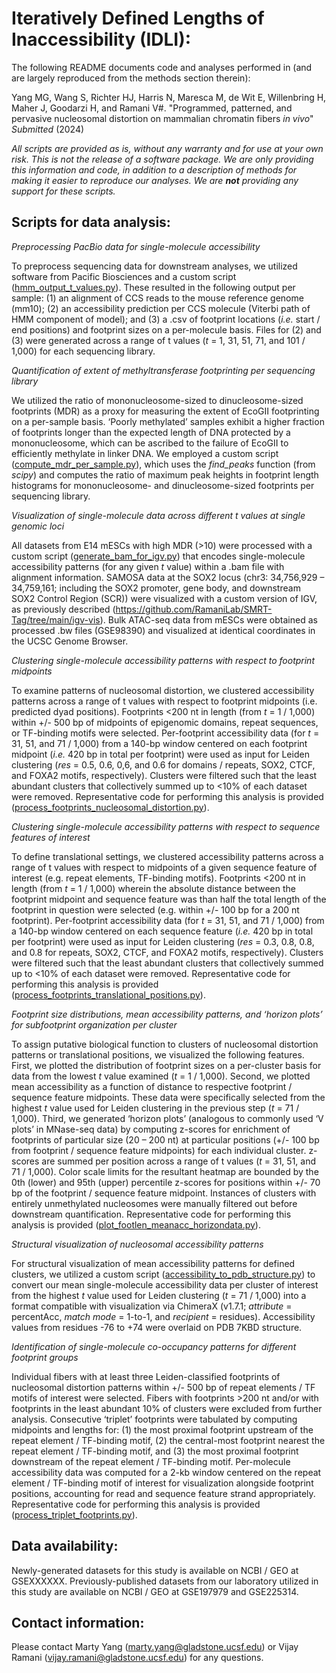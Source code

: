 # Iteratively Defined Lengths of Inaccessibility (IDLI):

The following README documents code and analyses performed in (and are largely reproduced from the methods section therein):

Yang MG, Wang S, Richter HJ, Harris N, Maresca M, de Wit E, Willenbring H, Maher J, Goodarzi H, and Ramani V#. "Programmed, patterned, and pervasive nucleosomal distortion on mammalian chromatin fibers *in vivo*" *Submitted* (2024)

*All scripts are provided as is, without any warranty and for use at your own risk. This is not the release of a software package. We are only providing this information and code, in addition to a description of methods for making it easier to reproduce our analyses. We are __not__ providing any support for these scripts.*

Scripts for data analysis:
--------------------
*Preprocessing PacBio data for single-molecule accessibility*

To preprocess sequencing data for downstream analyses, we utilized software from Pacific Biosciences and a custom script ([hmm_output_t_values.py](https://github.com/RamaniLab/Subnucleosome/blob/main/hmm_output_t_values.py)). These resulted in the following output per sample: (1) an alignment of CCS reads to the mouse reference genome (mm10); (2) an accessibility prediction per CCS molecule (Viterbi path of HMM component of model); and (3) a .csv of footprint locations (*i.e.* start / end positions) and footprint sizes on a per-molecule basis. Files for (2) and (3) were generated across a range of t values (*t*  = 1, 31, 51, 71, and 101 / 1,000) for each sequencing library.

*Quantification of extent of methyltransferase footprinting per sequencing library*

We utilized the ratio of mononucleosome-sized to dinucleosome-sized footprints (MDR) as a proxy for measuring the extent of EcoGII footprinting on a per-sample basis. ‘Poorly methylated’ samples exhibit a higher fraction of footprints longer than the expected length of DNA protected by a mononucleosome, which can be ascribed to the failure of EcoGII to efficiently methylate in linker DNA. We employed a custom script ([compute_mdr_per_sample.py](https://github.com/RamaniLab/Subnucleosome/blob/main/compute_mdr_per_sample.py)), which uses the *find_peaks* function (from *scipy*) and computes the ratio of maximum peak heights in footprint length histograms for mononucleosome- and dinucleosome-sized footprints per sequencing library.

*Visualization of single-molecule data across different t values at single genomic loci*

All datasets from E14 mESCs with high MDR (>10) were processed with a custom script ([generate_bam_for_igv.py](https://github.com/RamaniLab/Subnucleosome/blob/main/generate_bam_for_igv.py)) that encodes single-molecule accessibility patterns (for any given *t* value) within a .bam file with alignment information. SAMOSA data at the SOX2 locus (chr3: 34,756,929 – 34,759,161; including the SOX2 promoter, gene body, and downstream SOX2 Control Region (SCR)) were visualized with a custom version of IGV, as previously described (https://github.com/RamaniLab/SMRT-Tag/tree/main/igv-vis). Bulk ATAC-seq data from mESCs were obtained as processed .bw files (GSE98390) and visualized at identical coordinates in the UCSC Genome Browser.

*Clustering single-molecule accessibility patterns with respect to footprint midpoints*

To examine patterns of nucleosomal distortion, we clustered accessibility patterns across a range of t values with respect to footprint midpoints (i.e. predicted dyad positions). Footprints <200 nt in length (from *t* = 1 / 1,000) within +/- 500 bp of midpoints of epigenomic domains, repeat sequences, or TF-binding motifs were selected. Per-footprint accessibility data (for *t* = 31, 51, and 71 / 1,000) from a 140-bp window centered on each footprint midpoint (*i.e.* 420 bp in total per footprint) were used as input for Leiden clustering (*res* = 0.5, 0.6, 0,6, and 0.6 for domains / repeats, SOX2, CTCF, and FOXA2 motifs, respectively). Clusters were filtered such that the least abundant clusters that collectively summed up to <10% of each dataset were removed. Representative code for performing this analysis is provided ([process_footprints_nucleosomal_distortion.py](https://github.com/RamaniLab/Subnucleosome/blob/main/process_footprints_nucleosomal_distortion.py)).

*Clustering single-molecule accessibility patterns with respect to sequence features of interest*

To define translational settings, we clustered accessibility patterns across a range of t values with respect to midpoints of a given sequence feature of interest (e.g. repeat elements, TF-binding motifs). Footprints <200 nt in length (from *t* = 1 / 1,000) wherein the absolute distance between the footprint midpoint and sequence feature was than half the total length of the footprint in question were selected (e.g. within +/- 100 bp for a 200 nt footprint). Per-footprint accessibility data (for *t* = 31, 51, and 71 / 1,000) from a 140-bp window centered on each sequence feature (*i.e.* 420 bp in total per footprint) were used as input for Leiden clustering (*res* = 0.3, 0.8, 0.8, and 0.8 for repeats, SOX2, CTCF, and FOXA2 motifs, respectively). Clusters were filtered such that the least abundant clusters that collectively summed up to <10% of each dataset were removed. Representative code for performing this analysis is provided ([process_footprints_translational_positions.py](https://github.com/RamaniLab/Subnucleosome/blob/main/process_footprints_translational_positions.py)).

*Footprint size distributions, mean accessibility patterns, and ‘horizon plots’ for subfootprint organization per cluster*

To assign putative biological function to clusters of nucleosomal distortion patterns or translational positions, we visualized the following features. First, we plotted the distribution of footprint sizes on a per-cluster basis for data from the lowest *t* value examined (*t* = 1 / 1,000). Second, we plotted mean accessibility as a function of distance to respective footprint / sequence feature midpoints. These data were specifically selected from the highest *t* value used for Leiden clustering in the previous step (*t* = 71 / 1,000). Third, we generated ‘horizon plots’ (analogous to commonly used ‘V plots’ in MNase-seq data) by computing z-scores for enrichment of footprints of particular size (20 – 200 nt) at particular positions (+/- 100 bp from footprint / sequence feature midpoints) for each individual cluster. z-scores are summed per position across a range of t values (*t* = 31, 51, and 71 / 1,000). Color scale limits for the resultant heatmap are bounded by the 0th (lower) and 95th (upper) percentile z-scores for positions within +/- 70 bp of the footprint / sequence feature midpoint. Instances of clusters with entirely unmethylated nucleosomes were manually filtered out before downstream quantification. Representative code for performing this analysis is provided ([plot_footlen_meanacc_horizondata.py](https://github.com/RamaniLab/Subnucleosome/blob/main/plot_footlen_meanacc_horizondata.py)).

*Structural visualization of nucleosomal accessibility patterns*

For structural visualization of mean accessibility patterns for defined clusters, we utilized a custom script ([accessibility_to_pdb_structure.py](https://github.com/RamaniLab/Subnucleosome/blob/main/accessibility_to_pdb_structure.py)) to convert our mean single-molecule accessibility data per cluster of interest from the highest *t* value used for Leiden clustering (*t* = 71 / 1,000) into a format compatible with visualization via ChimeraX (v1.7.1; *attribute* = percentAcc, *match mode* = 1-to-1, and *recipient* = residues). Accessibility values from residues -76 to +74 were overlaid on PDB 7KBD structure.

*Identification of single-molecule co-occupancy patterns for different footprint groups*

Individual fibers with at least three Leiden-classified footprints of nucleosomal distortion patterns within +/- 500 bp of repeat elements / TF motifs of interest were selected. Fibers with footprints >200 nt and/or with footprints in the least abundant 10% of clusters were excluded from further analysis. Consecutive ‘triplet’ footprints were tabulated by computing midpoints and lengths for: (1) the most proximal footprint upstream of the repeat element / TF-binding motif, (2) the central-most footprint nearest the repeat element / TF-binding motif, and (3) the most proximal footprint downstream of the repeat element / TF-binding motif. Per-molecule accessibility data was computed for a 2-kb window centered on the repeat element / TF-binding motif of interest for visualization alongside footprint positions, accounting for read and sequence feature strand appropriately. Representative code for performing this analysis is provided ([process_triplet_footprints.py](https://github.com/RamaniLab/Subnucleosome/blob/main/process_triplet_footprints.py)).

Data availability:
--------------------
Newly-generated datasets for this study is available on NCBI / GEO at GSEXXXXXX. Previously-published datasets from our laboratory utilized in this study are available on NCBI / GEO at GSE197979 and GSE225314.

Contact information:
--------------------
Please contact Marty Yang (marty.yang@gladstone.ucsf.edu) or Vijay Ramani (vijay.ramani@gladstone.ucsf.edu) for any questions.

